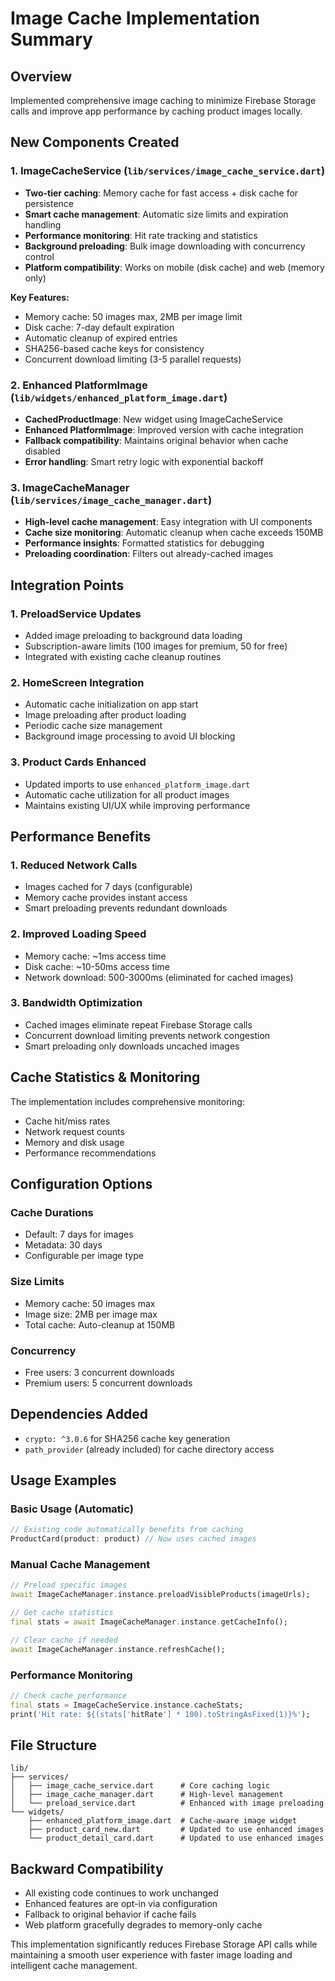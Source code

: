 # Image Cache Implementation Summary

## Overview
Implemented comprehensive image caching to minimize Firebase Storage calls and improve app performance by caching product images locally.

## New Components Created

### 1. ImageCacheService (`lib/services/image_cache_service.dart`)
- **Two-tier caching**: Memory cache for fast access + disk cache for persistence
- **Smart cache management**: Automatic size limits and expiration handling
- **Performance monitoring**: Hit rate tracking and statistics
- **Background preloading**: Bulk image downloading with concurrency control
- **Platform compatibility**: Works on mobile (disk cache) and web (memory only)

**Key Features:**
- Memory cache: 50 images max, 2MB per image limit
- Disk cache: 7-day default expiration
- Automatic cleanup of expired entries
- SHA256-based cache keys for consistency
- Concurrent download limiting (3-5 parallel requests)

### 2. Enhanced PlatformImage (`lib/widgets/enhanced_platform_image.dart`)
- **CachedProductImage**: New widget using ImageCacheService
- **Enhanced PlatformImage**: Improved version with cache integration
- **Fallback compatibility**: Maintains original behavior when cache disabled
- **Error handling**: Smart retry logic with exponential backoff

### 3. ImageCacheManager (`lib/services/image_cache_manager.dart`)
- **High-level cache management**: Easy integration with UI components
- **Cache size monitoring**: Automatic cleanup when cache exceeds 150MB
- **Performance insights**: Formatted statistics for debugging
- **Preloading coordination**: Filters out already-cached images

## Integration Points

### 1. PreloadService Updates
- Added image preloading to background data loading
- Subscription-aware limits (100 images for premium, 50 for free)
- Integrated with existing cache cleanup routines

### 2. HomeScreen Integration
- Automatic cache initialization on app start
- Image preloading after product loading
- Periodic cache size management
- Background image processing to avoid UI blocking

### 3. Product Cards Enhanced
- Updated imports to use `enhanced_platform_image.dart`
- Automatic cache utilization for all product images
- Maintains existing UI/UX while improving performance

## Performance Benefits

### 1. Reduced Network Calls
- Images cached for 7 days (configurable)
- Memory cache provides instant access
- Smart preloading prevents redundant downloads

### 2. Improved Loading Speed
- Memory cache: ~1ms access time
- Disk cache: ~10-50ms access time
- Network download: 500-3000ms (eliminated for cached images)

### 3. Bandwidth Optimization
- Cached images eliminate repeat Firebase Storage calls
- Concurrent download limiting prevents network congestion
- Smart preloading only downloads uncached images

## Cache Statistics & Monitoring

The implementation includes comprehensive monitoring:
- Cache hit/miss rates
- Network request counts
- Memory and disk usage
- Performance recommendations

## Configuration Options

### Cache Durations
- Default: 7 days for images
- Metadata: 30 days
- Configurable per image type

### Size Limits
- Memory cache: 50 images max
- Image size: 2MB per image max
- Total cache: Auto-cleanup at 150MB

### Concurrency
- Free users: 3 concurrent downloads
- Premium users: 5 concurrent downloads

## Dependencies Added
- `crypto: ^3.0.6` for SHA256 cache key generation
- `path_provider` (already included) for cache directory access

## Usage Examples

### Basic Usage (Automatic)
```dart
// Existing code automatically benefits from caching
ProductCard(product: product) // Now uses cached images
```

### Manual Cache Management
```dart
// Preload specific images
await ImageCacheManager.instance.preloadVisibleProducts(imageUrls);

// Get cache statistics
final stats = await ImageCacheManager.instance.getCacheInfo();

// Clear cache if needed
await ImageCacheManager.instance.refreshCache();
```

### Performance Monitoring
```dart
// Check cache performance
final stats = ImageCacheService.instance.cacheStats;
print('Hit rate: ${(stats['hitRate'] * 100).toStringAsFixed(1)}%');
```

## File Structure
```
lib/
├── services/
│   ├── image_cache_service.dart      # Core caching logic
│   ├── image_cache_manager.dart      # High-level management
│   └── preload_service.dart          # Enhanced with image preloading
└── widgets/
    ├── enhanced_platform_image.dart  # Cache-aware image widget
    ├── product_card_new.dart         # Updated to use enhanced images
    └── product_detail_card.dart      # Updated to use enhanced images
```

## Backward Compatibility
- All existing code continues to work unchanged
- Enhanced features are opt-in via configuration
- Fallback to original behavior if cache fails
- Web platform gracefully degrades to memory-only cache

This implementation significantly reduces Firebase Storage API calls while maintaining a smooth user experience with faster image loading and intelligent cache management.
